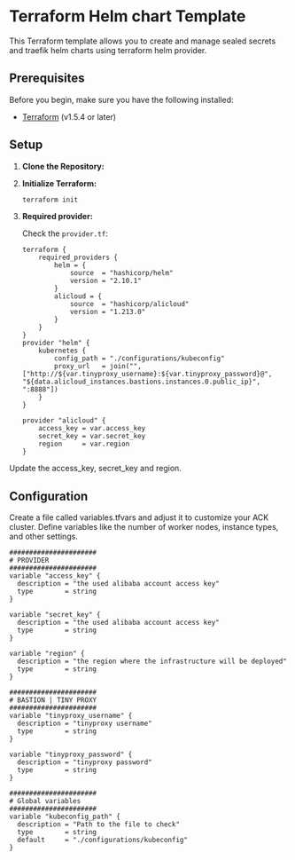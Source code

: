 # Terraform Helm chart Template

This Terraform template allows you to create and manage sealed secrets and traefik helm charts using terraform helm provider.

## Prerequisites

Before you begin, make sure you have the following installed:

- [Terraform](https://www.terraform.io/downloads.html) (v1.5.4 or later)

## Setup

1. **Clone the Repository:**
2. **Initialize Terraform:**

    ```bash
    terraform init
    ```

3. **Required provider:**

    Check the `provider.tf`:

    ```hcl
    terraform {
        required_providers {
            helm = {
                source  = "hashicorp/helm"
                version = "2.10.1"
            }
            alicloud = {
                source  = "hashicorp/alicloud"
                version = "1.213.0"
            }
        }
    }
    provider "helm" {
        kubernetes {
            config_path = "./configurations/kubeconfig"
            proxy_url   = join("", ["http://${var.tinyproxy_username}:${var.tinyproxy_password}@", "${data.alicloud_instances.bastions.instances.0.public_ip}", ":8888"])
        }
    }

    provider "alicloud" {
        access_key = var.access_key
        secret_key = var.secret_key
        region     = var.region
    }
    ```
Update the access_key, secret_key and region.

## Configuration

Create a file called variables.tfvars and adjust it to customize your ACK cluster. Define variables like the number of worker nodes, instance types, and other settings.

```hcl
######################
# PROVIDER
######################
variable "access_key" {
  description = "the used alibaba account access key"
  type        = string
}

variable "secret_key" {
  description = "the used alibaba account access key"
  type        = string
}

variable "region" {
  description = "the region where the infrastructure will be deployed"
  type        = string
}

######################
# BASTION | TINY PROXY
######################
variable "tinyproxy_username" {
  description = "tinyproxy username"
  type        = string
}

variable "tinyproxy_password" {
  description = "tinyproxy password"
  type        = string
}

######################
# Global variables
######################
variable "kubeconfig_path" {
  description = "Path to the file to check"
  type        = string
  default     = "./configurations/kubeconfig"
}
```
